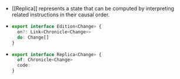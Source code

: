 - [[Replica]] represents a state that can be computed by interpreting related instructions in their causal order.
- ```ts
  export interface Edition<Change> {
    on?: Link<Chronicle<Change>>
    do: Change[]
  }
  ```
- ```ts
  export interface Replica<Change> {
    of: Chronicle<Change>
    code: 
  }
  ```
